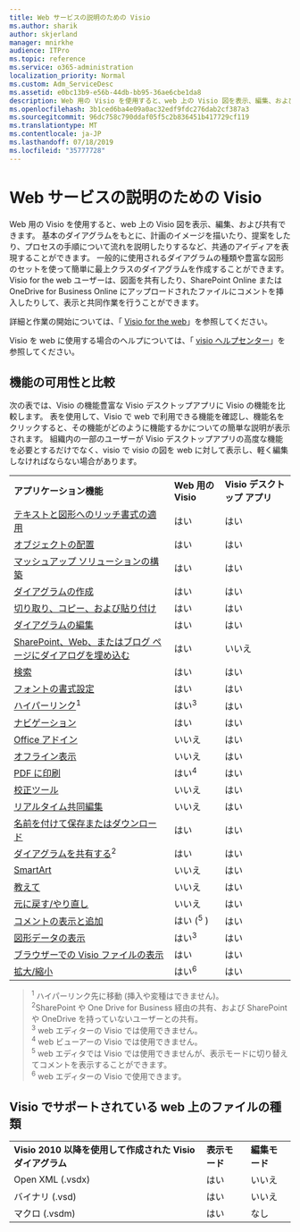 ```yaml
---
title: Web サービスの説明のための Visio
ms.author: sharik
author: skjerland
manager: mnirkhe
audience: ITPro
ms.topic: reference
ms.service: o365-administration
localization_priority: Normal
ms.custom: Adm_ServiceDesc
ms.assetid: e0bc13b9-e56b-44db-bb95-36ae6cbe1da8
description: Web 用の Visio を使用すると、web 上の Visio 図を表示、編集、および共有できます。 基本のダイアグラムをもとに、計画のイメージを描いたり、提案をしたり、プロセスの手順について流れを説明したりするなど、共通のアイディアを表現することができます。 一般的に使用されるダイアグラムの種類や豊富な図形のセットを使って簡単に最上クラスのダイアグラムを作成することができます。 Visio for the web ユーザーは、図面を共有したり、SharePoint Online または OneDrive for Business Online にアップロードされたファイルにコメントを挿入したりして、表示と共同作業を行うことができます。
ms.openlocfilehash: 3b1ced6ba4e09a0ac32edf9fdc276dab2cf387a3
ms.sourcegitcommit: 96dc758c790ddaf05f5c2b836451b417729cf119
ms.translationtype: MT
ms.contentlocale: ja-JP
ms.lasthandoff: 07/18/2019
ms.locfileid: "35777728"
---
```

# <a name="visio-for-the-web-service-description"></a>Web サービスの説明のための Visio

Web 用の Visio を使用すると、web 上の Visio 図を表示、編集、および共有できます。 基本のダイアグラムをもとに、計画のイメージを描いたり、提案をしたり、プロセスの手順について流れを説明したりするなど、共通のアイディアを表現することができます。 一般的に使用されるダイアグラムの種類や豊富な図形のセットを使って簡単に最上クラスのダイアグラムを作成することができます。 Visio for the web ユーザーは、図面を共有したり、SharePoint Online または OneDrive for Business Online にアップロードされたファイルにコメントを挿入したりして、表示と共同作業を行うことができます。
  
詳細と作業の開始については、「 [Visio for the web](https://products.office.com/en-US/visio/visio-online)」を参照してください。
  
Visio を web に使用する場合のヘルプについては、「 [visio ヘルプセンター](https://support.office.com/visio)」を参照してください。
  
## <a name="feature-availability-and-comparison"></a>機能の可用性と比較

次の表では、Visio の機能豊富な Visio デスクトップアプリに Visio の機能を比較します。 表を使用して、Visio で web で利用できる機能を確認し、機能名をクリックすると、その機能がどのように機能するかについての簡単な説明が表示されます。 組織内の一部のユーザーが Visio デスクトップアプリの高度な機能を必要とするだけでなく、visio で visio の図を web に対して表示し、軽く編集しなければならない場合があります。 
  
||||
|:-----|:-----|:-----|
|**アプリケーション機能** <br/> |**Web 用の Visio** <br/> |**Visio デスクトップ アプリ** <br/> |
|[テキストと図形へのリッチ書式の適用](visio-online.md#BM_1) <br/> |はい  <br/> |はい  <br/> |
|[オブジェクトの配置](visio-online.md#BM_2) <br/> |はい  <br/> |はい  <br/> |
|[マッシュアップ ソリューションの構築](visio-online.md#BM_3) <br/> |はい  <br/> |はい  <br/> |
|[ダイアグラムの作成](visio-online.md#BM_4) <br/> |はい  <br/> |はい  <br/> |
|[切り取り、コピー、および貼り付け](visio-online.md#BM_5) <br/> |はい  <br/> |はい  <br/> |
|[ダイアグラムの編集](visio-online.md#BM_6) <br/> |はい  <br/> |はい  <br/> |
|[SharePoint、Web、またはブログ ページにダイアログを埋め込む](visio-online.md#BM_7) <br/> |はい  <br/> |いいえ  <br/> |
|[検索](visio-online.md#BM_8) <br/> |はい  <br/> |はい  <br/> |
|[フォントの書式設定](visio-online.md#BM_9) <br/> |はい  <br/> |はい  <br/> |
|[ハイパーリンク](visio-online.md#BM_10)<sup>1</sup> <br/> |はい<sup>3</sup> <br/> |はい  <br/> |
|[ナビゲーション](visio-online.md#BM_11) <br/> |はい  <br/> |はい  <br/> |
|[Office アドイン](visio-online.md#BM_12) <br/> |いいえ  <br/> |はい  <br/> |
|[オフライン表示](visio-online.md#BM_13) <br/> |いいえ  <br/> |はい  <br/> |
|[PDF に印刷](visio-online.md#BM_14) <br/> |はい<sup>4</sup> <br/> |はい  <br/> |
|[校正ツール](visio-online.md#BM_15) <br/> |いいえ  <br/> |はい  <br/> |
|[リアルタイム共同編集](visio-online.md#BM_16) <br/> |いいえ  <br/> |はい  <br/> |
|[名前を付けて保存またはダウンロード](visio-online.md#BM_17) <br/> |はい  <br/> |はい  <br/> |
|[ダイアグラムを共有する](visio-online.md#BM_18)<sup>2</sup> <br/> |はい  <br/> |はい  <br/> |
|[SmartArt](visio-online.md#BM_19) <br/> |いいえ  <br/> |はい  <br/> |
|[教えて](visio-online.md#BM_20) <br/> |いいえ  <br/> |はい  <br/> |
|[元に戻す/やり直し](visio-online.md#BM_21) <br/> |いいえ  <br/> |はい  <br/> |
|[コメントの表示と追加](visio-online.md#BM_22) <br/> |はい (<sup>5</sup> ) <br/> |はい  <br/> |
|[図形データの表示](visio-online.md#BM_23) <br/> |はい<sup>3</sup> <br/> |はい  <br/> |
|[ブラウザーでの Visio ファイルの表示](visio-online.md#BM_24) <br/> |はい  <br/> |はい  <br/> |
|[拡大/縮小](visio-online.md#BM_25) <br/> |はい<sup>6</sup> <br/> |はい  <br/> |
   
> <sup>1</sup> ハイパーリンク先に移動 (挿入や変種はできません)。 
<br/><sup>2</sup>SharePoint や One Drive for Business 経由の共有、および SharePoint や OneDrive を持っていないユーザーとの共有。 
<br/> <sup>3</sup> web エディターの Visio では使用できません。
<br/><sup>4</sup> web ビューアーの Visio では使用できません。 
<br/><sup>5</sup> web エディタでは Visio では使用できませんが、表示モードに切り替えてコメントを表示することができます。 
<br/><sup>6</sup> web エディターの Visio で使用できます。 
  
## <a name="supported-file-types-in-visio-for-the-web"></a>Visio でサポートされている web 上のファイルの種類

||||
|:-----|:-----|:-----|
|**Visio 2010 以降を使用して作成された Visio ダイアグラム** <br/> |**表示モード** <br/> |**編集モード** <br/> |
|Open XML (.vsdx)  <br/> |はい  <br/> |いいえ  <br/> |
|バイナリ (.vsd)  <br/> |はい  <br/> |いいえ  <br/> |
|マクロ (.vsdm)  <br/> |はい  <br/> |なし  <br/> |
   

